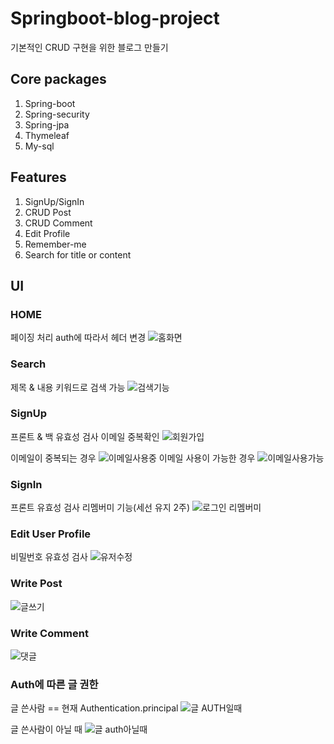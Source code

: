 # Springboot-blog-project
기본적인 CRUD 구현을 위한 블로그 만들기

## Core packages
1. Spring-boot
2. Spring-security
3. Spring-jpa
4. Thymeleaf
5. My-sql

## Features
1. SignUp/SignIn
2. CRUD Post
3. CRUD Comment
4. Edit Profile
5. Remember-me
6. Search for title or content

## UI
### HOME
페이징 처리
auth에 따라서 헤더 변경
![홈화면](https://user-images.githubusercontent.com/66056101/138718758-cd493eac-171f-4af1-ba8a-6c2660c2cf3b.png)

### Search
제목 & 내용 키워드로 검색 가능
![검색기능](https://user-images.githubusercontent.com/66056101/138719520-7d83701e-ffd7-4d70-957b-47e993f70e6c.png)


### SignUp
프론트 & 백 유효성 검사
이메일 중복확인
![회원가입](https://user-images.githubusercontent.com/66056101/138718951-4d9f2f93-a98d-4e58-b804-a7f4989591f8.png)

이메일이 중복되는 경우
![이메일사용중](https://user-images.githubusercontent.com/66056101/138719224-18fb1ac1-c73d-4b8e-a19d-477752219b67.png)
이메일 사용이 가능한 경우
![이메일사용가능](https://user-images.githubusercontent.com/66056101/138719239-ba8e5769-78a0-4aba-bc50-6860c5a75ccb.png)


### SignIn
프론트 유효성 검사
리멤버미 기능(세선 유지 2주)
![로그인 리멤버미](https://user-images.githubusercontent.com/66056101/138719075-ac137ddd-56e0-4be9-b50a-f71e2ad4869d.png)

### Edit User Profile
비밀번호 유효성 검사
![유저수정](https://user-images.githubusercontent.com/66056101/138719372-b5471cd6-c90e-4123-8cc8-9431a3d0567c.png)

### Write Post
![글쓰기](https://user-images.githubusercontent.com/66056101/138719555-6b333a19-8ad5-4dd7-b868-e2d1ad283a64.png)

### Write Comment
![댓글](https://user-images.githubusercontent.com/66056101/138719588-fef8e840-d960-4d3b-8a9d-fffaedd31a85.png)

### Auth에 따른 글 권한 
글 쓴사람 == 현재 Authentication.principal
![글 AUTH일때](https://user-images.githubusercontent.com/66056101/138719719-c5b2446d-f870-4561-a61c-3628d79d248d.png)

글 쓴사람이 아닐 때
![글 auth아닐때](https://user-images.githubusercontent.com/66056101/138719762-70b410d3-fa46-4b2c-9310-1e3d050a3442.png)



